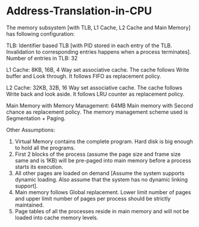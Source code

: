# Address-Translation-in-CPU

The memory subsystem [with TLB, L1 Cache, L2 Cache and Main Memory] has following configuration:

TLB: Identifier based TLB [with PID stored in each entry of the TLB. Invalidation to corresponding entries happens when a process terminates]. Number of entries in TLB: 32

L1 Cache: 8KB, 16B, 4 Way set associative cache. The cache follows Write buffer and Look through. It follows FIFO as replacement policy.

L2 Cache: 32KB, 32B, 16 Way set associative cache. The cache follows Write back and look aside. It follows LRU counter as replacement policy.

Main Memory with Memory Management: 64MB Main memory with Second chance as replacement policy. The memory management scheme used is Segmentation + Paging.


Other Assumptions: 

1. Virtual Memory contains the complete program. Hard disk is big enough to hold all the programs.
2. First 2 blocks of the process (assume the page size and frame size same and is 1KB) will be pre-paged into main memory before a process starts its execution.
3. All other pages are loaded on demand [Assume the system supports dynamic loading. Also assume that the system has no dynamic linking support].
4. Main memory follows Global replacement. Lower limit number of pages and upper limit number of pages per process should be strictly maintained.
5. Page tables of all the processes reside in main memory and will not be loaded into cache memory levels.
